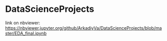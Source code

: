 # DataScienceProjects
link on nbviewer: https://nbviewer.jupyter.org/github/ArkadiyVa/DataScienceProjects/blob/master/EDA_final.ipynb
